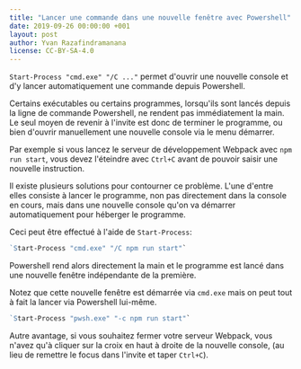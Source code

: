 ```yaml
---
title: "Lancer une commande dans une nouvelle fenêtre avec Powershell"
date: 2019-09-26 00:00:00 +001
layout: post
author: Yvan Razafindramanana
license: CC-BY-SA-4.0
---
```


`Start-Process "cmd.exe" "/C ..."` permet d'ouvrir une nouvelle console
et d'y lancer automatiquement une commande depuis Powershell.

<!--more-->

Certains exécutables ou certains programmes, lorsqu'ils sont lancés depuis
la ligne de commande Powershell, ne rendent pas immédiatement la main. Le
seul moyen de revenir à l'invite est donc de terminer le programme,
ou bien d'ouvrir manuellement une nouvelle console via le menu démarrer.

Par exemple si vous lancez le serveur de développement Webpack avec 
`npm run start`, vous devez l'éteindre avec `Ctrl+C` avant de pouvoir
saisir une nouvelle instruction.

Il existe plusieurs solutions pour contourner ce problème. L'une d'entre
elles consiste à lancer le programme, non pas directement dans la console
en cours, mais dans une nouvelle console qu'on va démarrer automatiquement
pour héberger le programme.

Ceci peut être effectué à l'aide de `Start-Process`:

```powershell
`Start-Process "cmd.exe" "/C npm run start"`
```

Powershell rend alors directement la main et le programme est lancé dans
une nouvelle fenêtre indépendante de la première.

Notez que cette nouvelle fenêtre est démarrée via `cmd.exe` mais
on peut tout à fait la lancer via Powershell lui-même.

```powershell
`Start-Process "pwsh.exe" "-c npm run start"`
```

Autre avantage, si vous souhaitez fermer votre serveur Webpack, vous
n'avez qu'à cliquer sur la croix en haut à droite de la nouvelle console,
(au lieu de remettre le focus dans l'invite et taper `Ctrl+C`).
